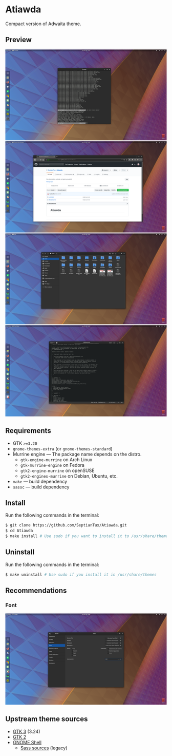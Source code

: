 # Atiawda
Compact version of Adwaita theme.

## Preview
![1](screenshot/1.png)
![2](screenshot/2.png)
![3](screenshot/3.png)
![4](screenshot/4.png)

## Requirements

- GTK `>=3.20`
- `gnome-themes-extra` (or `gnome-themes-standard`)
- Murrine engine — The package name depends on the distro.
  - `gtk-engine-murrine` on Arch Linux
  - `gtk-murrine-engine` on Fedora
  - `gtk2-engine-murrine` on openSUSE
  - `gtk2-engines-murrine` on Debian, Ubuntu, etc.
- `make` — build dependency
- `sassc` — build dependency

## Install

Run the following commands in the terminal:

```sh
$ git clone https://github.com/SeptianTux/Atiawda.git
$ cd Atiawda
$ make install # Use sudo if you want to install it to /usr/share/themes
```

## Uninstall

Run the following commands in the terminal:
```sh
$ make uninstall # Use sudo if you install it in /usr/share/themes
```

## Recommendations

### Font

![5](screenshot/5.png)

## Upstream theme sources

- [GTK 3](https://gitlab.gnome.org/GNOME/gtk/tree/gtk-3-24/gtk/theme/Adwaita) (3.24)
- [GTK 2](https://gitlab.gnome.org/GNOME/gnome-themes-extra/tree/master/themes/Adwaita/gtk-2.0)
- [GNOME Shell](https://gitlab.gnome.org/GNOME/gnome-shell/tree/master/data/theme)
  - [Sass sources](https://gitlab.gnome.org/GNOME/gnome-shell-sass) (legacy)
